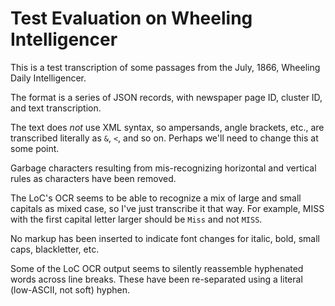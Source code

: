 # Test Evaluation on Wheeling Intelligencer

This is a test transcription of some passages from the July, 1866, Wheeling Daily Intelligencer.

The format is a series of JSON records, with newspaper page ID, cluster ID, and text transcription.

The text does _not_ use XML syntax, so ampersands, angle brackets, etc., are transcribed literally as `&`, `<`, and so on.  Perhaps we'll need to change this at some point.

Garbage characters resulting from mis-recognizing horizontal and vertical rules as characters have been removed.

The LoC's OCR seems to be able to recognize a mix of large and small capitals as mixed case, so I've just transcribe it that way.  For example, MISS with the first capital letter larger should be `Miss` and not `MISS`.

No markup has been inserted to indicate font changes for italic, bold, small caps, blackletter, etc.

Some of the LoC OCR output seems to silently reassemble hyphenated words across line breaks. These have been re-separated using a literal (low-ASCII, not soft) hyphen.

